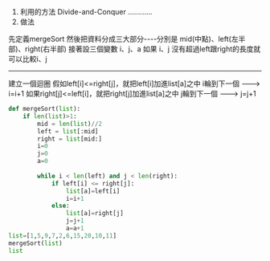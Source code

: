 1. 利用的方法 Divide-and-Conquer
............
2. 做法

   
先定義mergeSort
然後把資料分成三大部分----分別是  mid(中點)、left(左半部)、right(右半部)
接著設三個變數 i、j、a 如果 i、j 沒有超過left跟right的長度就可以比較i、j

---
建立一個迴圈
假如left[i]<=right[j]，就把left[i]加進list[a]之中
i輪到下一個 ---> i=i+1
如果right[j]<=left[i]，就把right[j]加進list[a]之中
j輪到下一個 ---> j=j+1

```py
def mergeSort(list):
    if len(list)>1:
        mid = len(list)//2
        left = list[:mid]
        right = list[mid:]
        i=0
        j=0
        a=0
        
        while i < len(left) and j < len(right):
            if left[i] <= right[j]:
                list[a]=left[i]
                i=i+1
            else:
                list[a]=right[j]
                j=j+1
                a=a+1
list=[1,5,9,7,2,6,15,20,10,11]
mergeSort(list)
list
```
